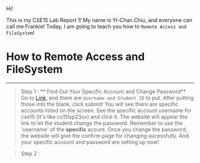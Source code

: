 Hi!

This is my CSE15 Lab Report 1! My name is Yi-Chan Chiu, and everyone can call me Frankie!
Today, I am going to teach you how to `Remote Access and FileSystem`!

# How to Remote Access and FileSystem
--------------------------------------
> Step 1 : ** Find Out Your Specific Account and Change Password**
Go to [Link](https://sdacs.ucsd.edu/~icc/index.php), and there are `Username and Student ID` to put. After putting those into the blank, click submit!
You will see there are specific accounts listed on the screen. See the specific account username for cse15 (It's like cs15lsp23xx) and click it. The website will
appear the link to let the student change the password. Remember to use the 'username' of the **specific** acount. Once you change the password, the website will
give the confirm page for changing sucessfully. And your specific account and password are setting up now!

> Step 2 :

